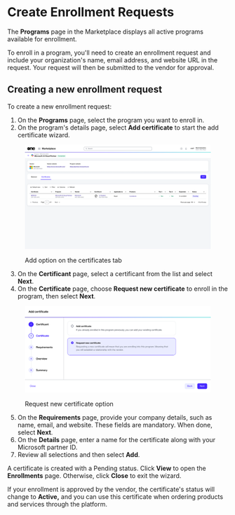 # Create Enrollment Requests

The **Programs** page in the Marketplace displays all active programs available for enrollment.&#x20;

To enroll in a program, you'll need to create an enrollment request and include your organization's name, email address, and website URL in the request. Your request will then be submitted to the vendor for approval.

## Creating a new enrollment request

To create a new enrollment request:

1. On the **Programs** page, select the program you want to enroll in.&#x20;
2. On the program's details page, select **Add certificate** to start the add certificate wizard.

<figure><img src="../../../.gitbook/assets/add_certificate.png" alt=""><figcaption><p>Add option on the certificates tab</p></figcaption></figure>

3. On the **Certificant** page, select a certificant from the list and select **Next**.
4. On the **Certificate** page, choose **Request new certificate** to enroll in the program, then select **Next**.

<figure><img src="../../../.gitbook/assets/request_new_certificate.png" alt=""><figcaption><p>Request new certificate option</p></figcaption></figure>

5. On the **Requirements** page, provide your company details, such as name, email, and website. These fields are mandatory. When done, select **Next**. &#x20;
6. On the **Details** page, enter a name for the certificate along with your Microsoft partner ID.
7. Review all selections and then select **Add**.

A certificate is created with a Pending status. Click **View** to open the **Enrollments** page. Otherwise, click **Close** to exit the wizard. &#x20;

If your enrollment is approved by the vendor, the certificate's status will change to **Active,** and you can use this certificate when ordering products and services through the platform.
